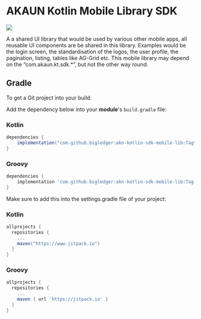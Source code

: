 # AKAUN Kotlin Mobile Library SDK #
[![](https://jitpack.io/v/bigledger/akn-kotlin-sdk-mobile-lib.svg)](https://jitpack.io/#bigledger/akn-kotlin-sdk-mobile-lib)

A a shared UI library that would be used by various other mobile apps, all reusable UI components are be shared in this library. Examples would be the login screen, the standardisation of the logos, the user profile, the pagination, listing, tables like AG-Grid etc. This mobile library may depend on the “com.akaun.kt.sdk.*”, but not the other way round.


## Gradle
To get a Git project into your build:

Add the dependency below into your **module**'s `build.gradle` file:

### Kotlin

```gradle
dependencies {
    implementation("com.github.bigledger:akn-kotlin-sdk-mobile-lib:Tag")
}
```

### Groovy

```gradle
dependencies {
    implementation 'com.github.bigledger:akn-kotlin-sdk-mobile-lib:Tag'
}
```

Make sure to add this into the settings.gradle file of your project:

### Kotlin

```gradle
allprojects {
  repositories {
    ...
    maven("https://www.jitpack.io")
  }
}
```

### Groovy

```gradle
allprojects {
  repositories {
    ...
    maven { url 'https://jitpack.io' }
  }
}
```
